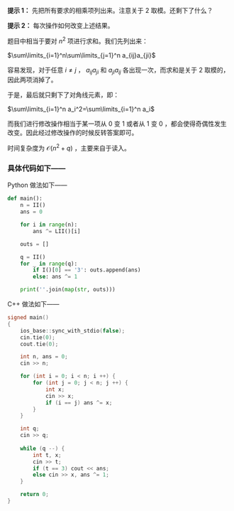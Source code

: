 **提示 1：** 先把所有要求的相乘项列出来。注意关于 $2$ 取模。还剩下了什么？

**提示 2：** 每次操作如何改变上述结果。

题目中相当于要对 $n^2$ 项进行求和。我们先列出来：

$\sum\limits_{i=1}^n\sum\limits_{j=1}^n a_{ij}a_{ji}$

容易发现，对于任意 $i\neq j$ ， $a_{ij}a_{ji}$ 和 $a_{ji}a_{ij}$ 各出现一次，而求和是关于 $2$ 取模的，因此两项消掉了。

于是，最后就只剩下了对角线元素，即：

$\sum\limits_{i=1}^n a_i^2=\sum\limits_{i=1}^n a_i$

而我们进行修改操作相当于某一项从 $0$ 变 $1$ 或者从 $1$ 变 $0$ ，都会使得奇偶性发生改变。因此经过修改操作的时候反转答案即可。

时间复杂度为 $\mathcal{O}(n^2+q)$ ，主要来自于读入。

### 具体代码如下——

Python 做法如下——

```Python []
def main():
    n = II()
    ans = 0

    for i in range(n):
        ans ^= LII()[i]

    outs = []

    q = II()
    for _ in range(q):
        if I()[0] == '3': outs.append(ans)
        else: ans ^= 1

    print(''.join(map(str, outs)))
```

C++ 做法如下——

```cpp []
signed main()
{
    ios_base::sync_with_stdio(false);
    cin.tie(0);
    cout.tie(0);

    int n, ans = 0;
    cin >> n;

    for (int i = 0; i < n; i ++) {
        for (int j = 0; j < n; j ++) {
            int x;
            cin >> x;
            if (i == j) ans ^= x;
        }
    }

    int q;
    cin >> q;
    
    while (q --) {
        int t, x;
        cin >> t;
        if (t == 3) cout << ans;
        else cin >> x, ans ^= 1;
    }

    return 0;
}
``` 

